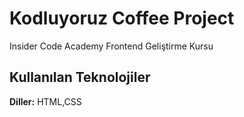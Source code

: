 # Kodluyoruz Coffee Project

 Insider Code Academy Frontend Geliştirme Kursu



## Kullanılan Teknolojiler

**Diller:** HTML,CSS


  
    
